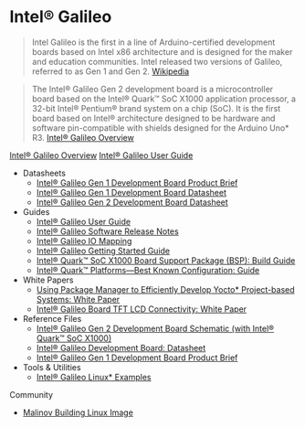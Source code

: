 Intel® Galileo
==

> Intel Galileo is the first in a line of Arduino-certified development boards based on Intel x86 architecture and is designed for the maker and education communities. Intel released two versions of Galileo, referred to as Gen 1 and Gen 2. [Wikipedia](https://en.wikipedia.org/wiki/Intel_Galileo)

> The Intel® Galileo Gen 2 development board is a microcontroller board based on the Intel® Quark™ SoC X1000 application processor, a 32-bit Intel® Pentium® brand system on a chip (SoC). It is the first board based on Intel® architecture designed to be hardware and software pin-compatible with shields designed for the Arduino Uno* R3. [Intel® Galileo Overview](http://www.intel.com/content/www/us/en/embedded/products/galileo/galileo-overview.html)

[Intel® Galileo Overview](http://www.intel.com/content/www/us/en/embedded/products/galileo/galileo-overview.html)
[Intel® Galileo User Guide](http://download.intel.com/support/galileo/sb/galileo_boarduserguide_330237_001.pdf)

- Datasheets
  - [Intel® Galileo Gen 1 Development Board Product Brief](http://www.intel.com/content/www/us/en/embedded/products/galileo/galileo-g1-product-brief.html)
  - [Intel® Galileo Gen 1 Development Board Datasheet](http://www.intel.com/content/www/us/en/embedded/products/galileo/galileo-g1-datasheet.html)
  - [Intel® Galileo Gen 2 Development Board Datasheet](http://www.intel.com/content/www/us/en/embedded/products/galileo/galileo-g2-datasheet.html)
- Guides
  - [Intel® Galileo User Guide](http://www.intel.com/content/www/us/en/embedded/products/galileo/galileo-user-guide.html)
  - [Intel® Galileo Software Release Notes](http://www.intel.com/content/www/us/en/embedded/products/galileo/galileo-sw-release-notes.html)
  - [Intel® Galileo IO Mapping](http://www.intel.com/content/www/us/en/embedded/products/galileo/galileo-io-mapping.html)
  - [Intel® Galileo Getting Started Guide](http://www.intel.com/content/www/us/en/embedded/products/galileo/galileo-getting-started-guide.html)
  - [Intel® Quark™ SoC X1000 Board Support Package (BSP): Build Guide](http://www.intel.com/content/www/us/en/embedded/products/galileo/galileo-quark-x1000-bsp-guide.html)
  - [Intel® Quark™ Platforms—Best Known Configuration: Guide](http://www.intel.com/content/www/us/en/embedded/products/quark/quark-platforms-best-known-configuration-guide.html)
- White Papers
  - [Using Package Manager to Efficiently Develop Yocto* Project-based Systems: White Paper](http://www.intel.com/content/www/us/en/embedded/products/galileo/package-manager-white-paper.html)
  - [Intel® Galileo Board TFT LCD Connectivity: White Paper](http://www.intel.com/content/www/us/en/embedded/products/galileo/enabling-tft-lcd-display-galileo-board-paper.html)
- Reference Files
  - [Intel® Galileo Gen 2 Development Board Schematic (with Intel® Quark™ SoC X1000)](http://www.intel.com/content/www/us/en/embedded/products/galileo/galileo-g2-schematic.html) 
  - [Intel® Galileo Development Board: Datasheet](http://www.intel.com/content/www/us/en/embedded/products/galileo/galileo-g1-datasheet.html)
  - [Intel® Galileo Gen 1 Development Board Product Brief](http://www.intel.com/content/www/us/en/embedded/products/galileo/galileo-g1-product-brief.html)
- Tools & Utilities
  - [Intel® Galileo Linux* Examples](http://www.intel.com/content/www/us/en/embedded/products/galileo/galileo-linux-examples.html)

Community

- [Malinov Building Linux Image](http://www.malinov.com/system/app/pages/search?scope=search-site&q=galileo)
